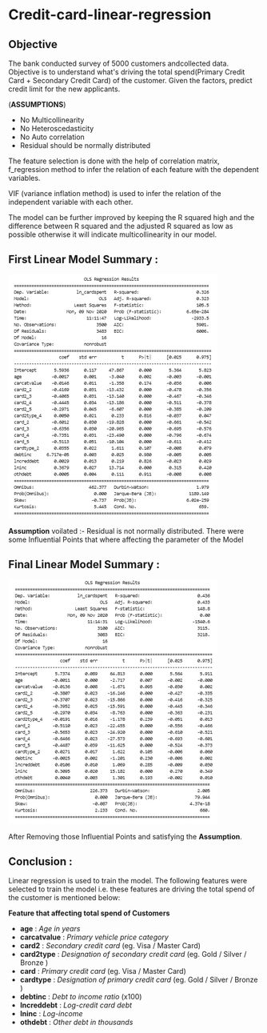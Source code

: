 # Credit-card-linear-regression

<h2>Objective </h2>
The bank conducted survey of 5000 customers andcollected data. Objective is to understand what's driving the total spend(Primary Credit Card + Secondary Credit Card) of the customer. Given the factors, predict credit limit for the new applicants.


(**ASSUMPTIONS**)  
- No Multicollinearity
- No Heteroscedasticity 
- No Auto correlation
- Residual should be normally distributed

The feature selection is done with the help of correlation matrix, f_regression method to infer the relation of each feature with the dependent variables. 

VIF (variance inflation method) is used to infer the relation of the independent variable with each other.

The model can be further improved by keeping the R squared high and the difference between R squared and the adjusted R squared as low as possible otherwise it will indicate multicollinearity in our model. 

<h2>First Linear Model Summary :</h2>

![](LR-Model-1.png)

**Assumption** voilated :- Residual is not normally distributed.
There were some Influential Points that where affecting the parameter of the Model

<h2>Final Linear Model Summary :</h2>

![](LR-Model-2.png)

After Removing those Influential Points and satisfying the **Assumption**.

<h2>Conclusion :</h2>
Linear regression is used to train the model. The following features were selected to train the model i.e. these features are driving the total spend of the customer is mentioned below:

<br>

**Feature that affecting total spend of Customers**

- **age** : _Age in years_ 
- **carcatvalue** : _Primary vehicle price category_
- **card2** : _Secondary credit card_ (eg. Visa / Master Card)
- **card2type** : _Designation of secondary credit card_ (eg. Gold / Silver / Bronze )
- **card** : _Primary credit card_ (eg. Visa / Master Card)
- **cardtype** : _Designation of primary credit card_ (eg. Gold / Silver / Bronze )
- **debtinc** : _Debt to income ratio_ (x100)
- **lncreddebt** : _Log-credit card debt_
- **lninc** : _Log-income_
- **othdebt** : _Other debt in thousands_


